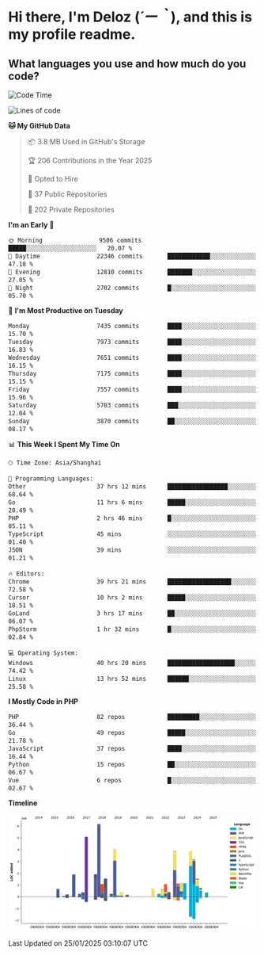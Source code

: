 # **Hi there, I'm Deloz (*´ー｀*), and this is my profile readme.**

## **What languages you use and how much do you code?**

<!--START_SECTION:waka-->
![Code Time](http://img.shields.io/badge/Code%20Time-5%2C591%20hrs%206%20mins-blue)

![Lines of code](https://img.shields.io/badge/From%20Hello%20World%20I%27ve%20Written-44.5%20million%20lines%20of%20code-blue)

**🐱 My GitHub Data** 

> 📦 3.8 MB Used in GitHub's Storage 
 > 
> 🏆 206 Contributions in the Year 2025
 > 
> 💼 Opted to Hire
 > 
> 📜 37 Public Repositories 
 > 
> 🔑 202 Private Repositories 
 > 
**I'm an Early 🐤** 

```text
🌞 Morning                9506 commits        █████░░░░░░░░░░░░░░░░░░░░   20.07 % 
🌆 Daytime                22346 commits       ████████████░░░░░░░░░░░░░   47.18 % 
🌃 Evening                12810 commits       ███████░░░░░░░░░░░░░░░░░░   27.05 % 
🌙 Night                  2702 commits        █░░░░░░░░░░░░░░░░░░░░░░░░   05.70 % 
```
📅 **I'm Most Productive on Tuesday** 

```text
Monday                   7435 commits        ████░░░░░░░░░░░░░░░░░░░░░   15.70 % 
Tuesday                  7973 commits        ████░░░░░░░░░░░░░░░░░░░░░   16.83 % 
Wednesday                7651 commits        ████░░░░░░░░░░░░░░░░░░░░░   16.15 % 
Thursday                 7175 commits        ████░░░░░░░░░░░░░░░░░░░░░   15.15 % 
Friday                   7557 commits        ████░░░░░░░░░░░░░░░░░░░░░   15.96 % 
Saturday                 5703 commits        ███░░░░░░░░░░░░░░░░░░░░░░   12.04 % 
Sunday                   3870 commits        ██░░░░░░░░░░░░░░░░░░░░░░░   08.17 % 
```


📊 **This Week I Spent My Time On** 

```text
🕑︎ Time Zone: Asia/Shanghai

💬 Programming Languages: 
Other                    37 hrs 12 mins      █████████████████░░░░░░░░   68.64 % 
Go                       11 hrs 6 mins       █████░░░░░░░░░░░░░░░░░░░░   20.49 % 
PHP                      2 hrs 46 mins       █░░░░░░░░░░░░░░░░░░░░░░░░   05.11 % 
TypeScript               45 mins             ░░░░░░░░░░░░░░░░░░░░░░░░░   01.40 % 
JSON                     39 mins             ░░░░░░░░░░░░░░░░░░░░░░░░░   01.21 % 

🔥 Editors: 
Chrome                   39 hrs 21 mins      ██████████████████░░░░░░░   72.58 % 
Cursor                   10 hrs 2 mins       █████░░░░░░░░░░░░░░░░░░░░   18.51 % 
GoLand                   3 hrs 17 mins       ██░░░░░░░░░░░░░░░░░░░░░░░   06.07 % 
PhpStorm                 1 hr 32 mins        █░░░░░░░░░░░░░░░░░░░░░░░░   02.84 % 

💻 Operating System: 
Windows                  40 hrs 20 mins      ███████████████████░░░░░░   74.42 % 
Linux                    13 hrs 52 mins      ██████░░░░░░░░░░░░░░░░░░░   25.58 % 
```

**I Mostly Code in PHP** 

```text
PHP                      82 repos            █████████░░░░░░░░░░░░░░░░   36.44 % 
Go                       49 repos            █████░░░░░░░░░░░░░░░░░░░░   21.78 % 
JavaScript               37 repos            ████░░░░░░░░░░░░░░░░░░░░░   16.44 % 
Python                   15 repos            ██░░░░░░░░░░░░░░░░░░░░░░░   06.67 % 
Vue                      6 repos             █░░░░░░░░░░░░░░░░░░░░░░░░   02.67 % 
```



**Timeline**

![Lines of Code chart](https://raw.githubusercontent.com/deloz/deloz/main/assets/bar_graph.png)


 Last Updated on 25/01/2025 03:10:07 UTC
<!--END_SECTION:waka-->
